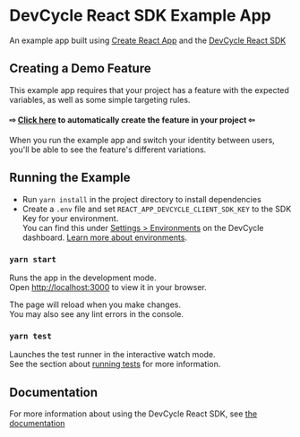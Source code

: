 # DevCycle React SDK Example App

An example app built using [Create React App](https://github.com/facebook/create-react-app) and the [DevCycle React SDK](https://docs.devcycle.com/sdk/client-side-sdks/react/)

## Creating a Demo Feature
This example app requires that your project has a feature with the expected variables, as well as some simple targeting rules. 

#### ⇨ [Click here](https://app.devcycle.com/r/create?resource=feature&key=hello-togglebot) to automatically create the feature in your project ⇦

When you run the example app and switch your identity between users, you'll be able to see the feature's different variations.


## Running the Example

* Run `yarn install` in the project directory to install dependencies
* Create a `.env` file and set `REACT_APP_DEVCYCLE_CLIENT_SDK_KEY` to the SDK Key for your environment.\
You can find this under [Settings > Environments](https://app.devcycle.com/r/environments) on the DevCycle dashboard. [Learn more about environments](https://docs.devcycle.com/essentials/environments).

### `yarn start`

Runs the app in the development mode.\
Open [http://localhost:3000](http://localhost:3000) to view it in your browser.

The page will reload when you make changes.\
You may also see any lint errors in the console.

### `yarn test`

Launches the test runner in the interactive watch mode.\
See the section about [running tests](https://facebook.github.io/create-react-app/docs/running-tests) for more information.

## Documentation
For more information about using the DevCycle React SDK, see [the documentation](https://docs.devcycle.com/sdk/client-side-sdks/react/)

